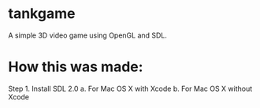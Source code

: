 # tankgame
A simple 3D video game using OpenGL and SDL.

# How this was made:
Step 1. Install SDL 2.0
a. For Mac OS X with Xcode
b. For Mac OS X without Xcode

